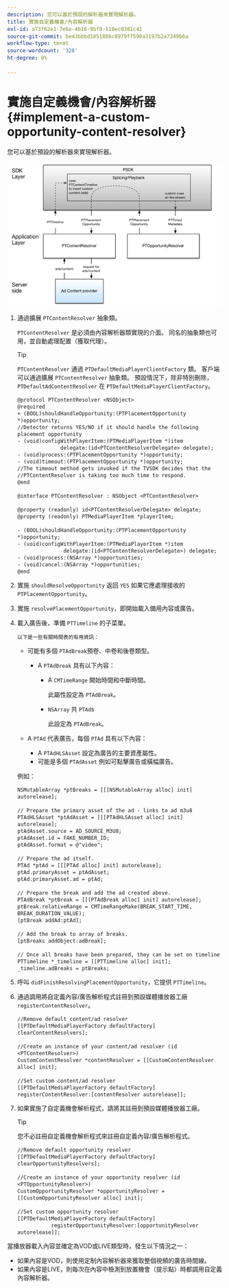```yaml
---
description: 您可以基於預設的解析器來實現解析器。
title: 實施自定義機會/內容解析器
exl-id: a73f62e1-7e6e-4b16-9bf8-118ec0381c41
source-git-commit: be43bbbd1051886c8979ff590a3197b2a7249b6a
workflow-type: tm+mt
source-wordcount: '328'
ht-degree: 0%

---
```


# 實施自定義機會/內容解析器 {#implement-a-custom-opportunity-content-resolver}

您可以基於預設的解析器來實現解析器。

<!--<a id="fig_CC41E2A66BDB4115821F33737B46A09B"></a>-->

![](assets/ios_psdk_content_resolver.png)

1. 通過擴展 `PTContentResolver` 抽象類。

   `PTContentResolver` 是必須由內容解析器類實現的介面。 同名的抽象類也可用，並自動處理配置（獲取代理）。

   >[!TIP]
   >
   >`PTContentResolver` 通過 `PTDefaultMediaPlayerClientFactory` 類。 客戶端可以通過擴展 `PTContentResolver` 抽象類。 預設情況下，除非特別刪除， `PTDefaultAdContentResolver` 在 `PTDefaultMediaPlayerClientFactory`。

   ```
   @protocol PTContentResolver <NSObject> 
   @required 
   + (BOOL)shouldHandleOpportunity:(PTPlacementOpportunity *)opportunity;  
   //Detector returns YES/NO if it should handle the following placement opportunity 
   - (void)configWithPlayerItem:(PTMediaPlayerItem *)item  
                 delegate:(id<PTContentResolverDelegate> delegate); 
   - (void)process:(PTPlacementOpportunity *)opportunity; 
   - (void)timeout:(PTPlacementOpportunity *)opportunity;  
   //The timeout method gets invoked if the TVSDK decides that the  
   //PTContentResolver is taking too much time to respond. 
   @end 
   
   @interface PTContentResolver : NSObject <PTContentResolver> 
   
   @property (readonly) id<PTContentResolverDelegate> delegate; 
   @property (readonly) PTMediaPlayerItem *playerItem; 
   
   - (BOOL)shouldHandleOpportunity:(PTPlacementOpportunity *)opportunity; 
   - (void)configWithPlayerItem:(PTMediaPlayerItem *)item  
                  delegate:(id<PTContentResolverDelegate>) delegate; 
   - (void)process:(NSArray *)opportunities; 
   - (void)cancel:(NSArray *)opportunities; 
   @end
   ```

1. 實施 `shouldResolveOpportunity` 返回 `YES` 如果它應處理接收的 `PTPlacementOpportunity`。
1. 實施 `resolvePlacementOpportunity`，即開始載入備用內容或廣告。
1. 載入廣告後，準備 `PTTimeline` 的子菜單。

       以下是一些有關時間表的有用資訊：
   
   * 可能有多個 `PTAdBreak`預卷、中卷和後卷類型。

      * A `PTAdBreak` 具有以下內容：

         * A `CMTimeRange` 開始時間和中斷時間。

            此屬性設定為 `PTAdBreak`。

         * `NSArray` 共 `PTAd`s

            此設定為 `PTAdBreak`。
   * A `PTAd` 代表廣告，每個 `PTAd` 具有以下內容：

      * A `PTAdHLSAsset` 設定為廣告的主要資產屬性。
      * 可能是多個 `PTAdAsset` 例如可點擊廣告或橫幅廣告。

   例如：

   ```
   NSMutableArray *ptBreaks = [[[NSMutableArray alloc] init] autorelease]; 
   
   // Prepare the primary asset of the ad - links to ad m3u8 
   PTAdHLSAsset *ptAdAsset = [[[PTAdHLSAsset alloc] init] autorelease]; 
   ptAdAsset.source = AD_SOURCE_M3U8; 
   ptAdAsset.id = FAKE_NUMBER_ID; 
   ptAdAsset.format = @"video"; 
   
   // Prepare the ad itself. 
   PTAd *ptAd = [[[PTAd alloc] init] autorelease]; 
   ptAd.primaryAsset = ptAdAsset; 
   ptAd.primaryAsset.ad = ptAd; 
   
   // Prepare the break and add the ad created above. 
   PTAdBreak *ptBreak = [[[PTAdBreak alloc] init] autorelease]; 
   ptBreak.relativeRange = CMTimeRangeMake(BREAK_START_TIME, BREAK_DURATION_VALUE); 
   [ptBreak addAd:ptAd]; 
   
   // Add the break to array of breaks. 
   [ptBreaks addObject:adBreak]; 
   
   // Once all breaks have been prepared, they can be set on timeline 
   PTTimeline *_timeline = [[PTTimeline alloc] init]; 
   _timeline.adBreaks = ptBreaks;
   ```

1. 呼叫 `didFinishResolvingPlacementOpportunity`，它提供 `PTTimeline`。
1. 通過調用將自定義內容/廣告解析程式註冊到預設媒體播放器工廠 `registerContentResolver`。

   ```
   //Remove default content/ad resolver 
   [[PTDefaultMediaPlayerFactory defaultFactory] clearContentResolvers]; 
   
   //Create an instance of your content/ad resolver (id <PTContentResolver>) 
   CustomContentResolver *contentResolver = [[CustomContentResolver alloc] init]; 
   
   //Set custom content/ad resolver 
   [[PTDefaultMediaPlayerFactory defaultFactory] registerContentResolver:[contentResolver autorelease]];
   ```

1. 如果實施了自定義機會解析程式，請將其註冊到預設媒體播放器工廠。

   >[!TIP]
   >
   >您不必註冊自定義機會解析程式來註冊自定義內容/廣告解析程式。

   ```
   //Remove default opportunity resolver 
   [[PTDefaultMediaPlayerFactory defaultFactory] clearOpportunityResolvers]; 
   
   //Create an instance of your opportunity resolver (id <PTOpportunityResolver>) 
   CustomOpportunityResolver *opportunityResolver = [[CustomOpportunityResolver alloc] init]; 
   
   //Set custom opportunity resolver 
   [[PTDefaultMediaPlayerFactory defaultFactory]  
              registerOpportunityResolver:[opportunityResolver autorelease]];
   ```

當播放器載入內容並確定為VOD或LIVE類型時，發生以下情況之一：

* 如果內容是VOD，則使用定制內容解析器來獲取整個視頻的廣告時間線。
* 如果內容是LIVE，則每次在內容中檢測到放置機會（提示點）時都調用自定義內容解析器。
